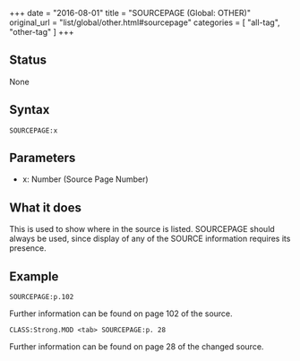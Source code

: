 +++
date = "2016-08-01"
title = "SOURCEPAGE (Global: OTHER)"
original_url = "list/global/other.html#sourcepage"
categories = [ "all-tag", "other-tag" ]
+++

## Status

None

## Syntax

`SOURCEPAGE:x`

## Parameters

-   x: Number (Source Page Number)



What it does
------------

This is used to show where in the source is listed. SOURCEPAGE should
always be used, since display of any of the SOURCE information requires
its presence.

Example
-------

`SOURCEPAGE:p.102`

Further information can be found on page 102 of the source.

`CLASS:Strong.MOD <tab> SOURCEPAGE:p. 28`

Further information can be found on page 28 of the changed source.

